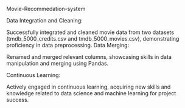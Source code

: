 Movie-Recommedation-system

Data Integration and Cleaning:

Successfully integrated and cleaned movie data from two datasets (tmdb_5000_credits.csv and tmdb_5000_movies.csv), demonstrating proficiency in data preprocessing.
Data Merging:

Renamed and merged relevant columns, showcasing skills in data manipulation and merging using Pandas.

Continuous Learning:

Actively engaged in continuous learning, acquiring new skills and knowledge related to data science and machine learning for project success.
